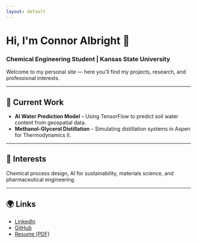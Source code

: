 ```yaml
---
layout: default
---
```


# Hi, I'm Connor Albright 👋
### Chemical Engineering Student | Kansas State University  

Welcome to my personal site — here you’ll find my projects, research, and professional interests.  

---

## 🔬 Current Work
- **AI Water Prediction Model** – Using TensorFlow to predict soil water content from geospatial data.  
- **Methanol-Glycerol Distillation** – Simulating distillation systems in Aspen for Thermodynamics II.  

---

## 🧠 Interests
Chemical process design, AI for sustainability, materials science, and pharmaceutical engineering.  

---

## 🌍 Links
- [LinkedIn](https://www.linkedin.com/in/connor-albright-che/)
- [GitHub](https://github.com/connoralbright)
- [Resume (PDF)](resumeCAA.pdf)

